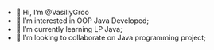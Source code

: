 - 👋 Hi, I’m @VasiliyGroo
- 👀 I’m interested in OOP Java Developed;
- 🌱 I’m currently learning LP Java;
- 💞️ I’m looking to collaborate on Java programming project;

<!---
VasiliyGroo/VasiliyGroo is a ✨ special ✨ repository because its `README.md` (this file) appears on your GitHub profile.
You can click the Preview link to take a look at your changes.
--->

